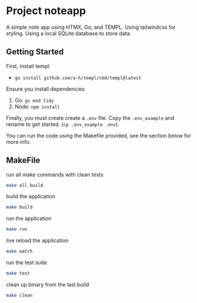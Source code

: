 # Project noteapp

A simple note app using HTMX, Go, and TEMPL. Using tailwindcss for styling. Using a local SQLite database to store data.

## Getting Started

First, Install templ:
* `go install github.com/a-h/templ/cmd/templ@latest`

Ensure you install dependencies
1. Go: `go mod tidy`
2. Node: `npm install`

Finally, you must create create a `.env` file. Copy the `.env_example` and rename to get started. (`cp .env_example .env`).  

You can run the code using the Makefile provided, see the section below for more info.

## MakeFile

run all make commands with clean tests
```bash
make all build
```

build the application
```bash
make build
```

run the application
```bash
make run
```

live reload the application
```bash
make watch
```

run the test suite
```bash
make test
```

clean up binary from the last build
```bash
make clean
```